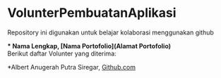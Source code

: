 # VolunterPembuatanAplikasi
Repository ini digunakan untuk belajar kolaborasi menggunakan github


**\* Nama Lengkap, [Nama Portofolio](Alamat Portofolio)**  
Berikut daftar Volunter yang diterima:

*Albert Anugerah Putra Siregar, [Github.com](https://github.com/albertanugerah)
